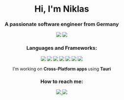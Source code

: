 <h1 align="center">Hi, I'm Niklas</h1>
<h3 align="center">A passionate software engineer from Germany</h3>

<p align="center">
  <img src="https://img.shields.io/badge/Windows-0078D6?style=for-the-badge&logo=windows&logoColor=white" />
  <img src="https://img.shields.io/badge/Visual%20Studio%20Code-0078d7.svg?style=for-the-badge&logo=visual-studio-code&logoColor=white" />
</p>

<h3 align="center">Languages and Frameworks:</h3>
  <p align="center">
    <img src="https://img.shields.io/badge/javascript-%23323330.svg?style=for-the-badge&logo=javascript&logoColor=%23F7DF1E" />
    <img src="https://img.shields.io/badge/rust-%23000000.svg?style=for-the-badge&logo=rust&logoColor=white" />
    <img src="https://img.shields.io/badge/tauri-%2324C8DB.svg?style=for-the-badge&logo=tauri&logoColor=%23FFFFFF" />
    <img src="https://img.shields.io/badge/html5-%23E34F26.svg?style=for-the-badge&logo=html5&logoColor=white" />
    <img src="https://img.shields.io/badge/css3-%231572B6.svg?style=for-the-badge&logo=css3&logoColor=white" />
    <img src="https://img.shields.io/badge/postgres-%23316192.svg?style=for-the-badge&logo=postgresql&logoColor=white" />
    <img src="https://img.shields.io/badge/bootstrap-%238511FA.svg?style=for-the-badge&logo=bootstrap&logoColor=white" />
  </p>


<p align="center">I’m working on <b>Cross-Platform apps </b>using <b>Tauri</b></p>

<h3 align="center">How to reach me:</h3>
<p align="center"> 
<a href="mailto:moinammorgen@gmail.com">
<img src="https://img.shields.io/badge/Gmail-D14836?style=for-the-badge&logo=gmail&logoColor=white" />
</a>

<a href="https://discordapp.com/users/611254381039583246" >
<img src="https://img.shields.io/badge/Discord-%235865F2.svg?style=for-the-badge&logo=discord&logoColor=white" />
</a>
</p>
